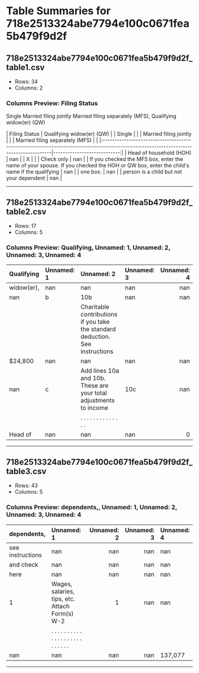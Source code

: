 # Table Summaries for 718e2513324abe7794e100c0671fea5b479f9d2f

## 718e2513324abe7794e100c0671fea5b479f9d2f_table1.csv
- Rows: 34
- Columns: 2
### Columns Preview: Filing Status
Single
Married filing jointly
Married filing separately (MFS), Qualifying widow(er) (QW)

| Filing Status                                                                                                                         |   Qualifying widow(er) (QW) |
| Single                                                                                                                                |                             |
| Married filing jointly                                                                                                                |                             |
| Married filing separately (MFS)                                                                                                       |                             |
|:--------------------------------------------------------------------------------------------------------------------------------------|----------------------------:|
| Head of household (HOH)                                                                                                               |                         nan |
| X                                                                                                                                     |                             |
| Check only                                                                                                                            |                         nan |
| If you checked the MFS box, enter the name of your spouse. If you checked the HOH or QW box, enter the child's name if the qualifying |                         nan |
| one box.                                                                                                                              |                         nan |
| person is a child but not your dependent                                                                                              |                         nan |

---
## 718e2513324abe7794e100c0671fea5b479f9d2f_table2.csv
- Rows: 17
- Columns: 5
### Columns Preview: Qualifying, Unnamed: 1, Unnamed: 2, Unnamed: 3, Unnamed: 4

| Qualifying   | Unnamed: 1   | Unnamed: 2                                                                    | Unnamed: 3   |   Unnamed: 4 |
|:-------------|:-------------|:------------------------------------------------------------------------------|:-------------|-------------:|
| widow(er),   | nan          | nan                                                                           | nan          |          nan |
| nan          | b            | 10b                                                                           | nan          |          nan |
|              |              | Charitable contributions if you take the standard deduction. See instructions |              |              |
| $24,800      | nan          | nan                                                                           | nan          |          nan |
| nan          | c            | Add lines 10a and 10b. These are your total adjustments to income             | 10c          |          nan |
|              |              | . . . . . . . . . . . . . .                                                   |              |              |
| Head of      | nan          | nan                                                                           | nan          |            0 |

---
## 718e2513324abe7794e100c0671fea5b479f9d2f_table3.csv
- Rows: 43
- Columns: 5
### Columns Preview: dependents,, Unnamed: 1, Unnamed: 2, Unnamed: 3, Unnamed: 4

| dependents,      | Unnamed: 1                                          |   Unnamed: 2 |   Unnamed: 3 | Unnamed: 4   |
|:-----------------|:----------------------------------------------------|-------------:|-------------:|:-------------|
| see instructions | nan                                                 |          nan |          nan | nan          |
| and check        | nan                                                 |          nan |          nan | nan          |
| here             | nan                                                 |          nan |          nan | nan          |
| 1                | Wages, salaries, tips, etc. Attach Form(s) W-2      |            1 |          nan | nan          |
|                  | . . . . . . . . . . . . . . . . . . . . . . . . . . |              |              |              |
| nan              | nan                                                 |          nan |          nan | 137,077      |

---
